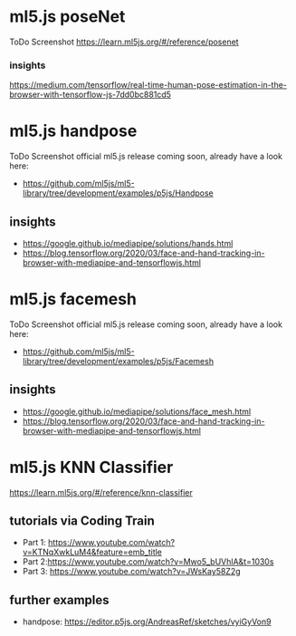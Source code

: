 # ml5.js poseNet

ToDo Screenshot
https://learn.ml5js.org/#/reference/posenet
### insights
https://medium.com/tensorflow/real-time-human-pose-estimation-in-the-browser-with-tensorflow-js-7dd0bc881cd5

# ml5.js handpose
ToDo Screenshot
official ml5.js release coming soon, already have a look here:
* https://github.com/ml5js/ml5-library/tree/development/examples/p5js/Handpose
## insights
* https://google.github.io/mediapipe/solutions/hands.html
* https://blog.tensorflow.org/2020/03/face-and-hand-tracking-in-browser-with-mediapipe-and-tensorflowjs.html

# ml5.js facemesh
ToDo Screenshot
official ml5.js release coming soon, already have a look here:
* https://github.com/ml5js/ml5-library/tree/development/examples/p5js/Facemesh
## insights
* https://google.github.io/mediapipe/solutions/face_mesh.html
* https://blog.tensorflow.org/2020/03/face-and-hand-tracking-in-browser-with-mediapipe-and-tensorflowjs.html 

# ml5.js KNN Classifier
https://learn.ml5js.org/#/reference/knn-classifier
## tutorials via Coding Train
* Part 1: https://www.youtube.com/watch?v=KTNqXwkLuM4&feature=emb_title
* Part 2:https://www.youtube.com/watch?v=Mwo5_bUVhlA&t=1030s
* Part 3: https://www.youtube.com/watch?v=JWsKay58Z2g
## further examples
* handpose: https://editor.p5js.org/AndreasRef/sketches/vyiGyVon9
